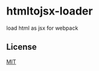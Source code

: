 # htmltojsx-loader
load html as jsx for webpack

## License

[MIT](http://pirosikick.mit-license.org/)
